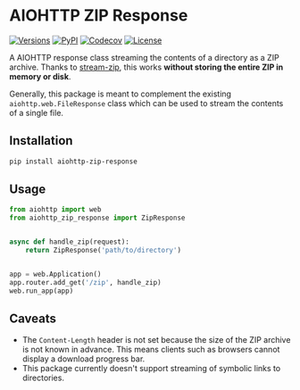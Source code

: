 # AIOHTTP ZIP Response

[![Versions][versions-image]][versions-url]
[![PyPI][pypi-image]][pypi-url]
[![Codecov][codecov-image]][codecov-url]
[![License][license-image]][license-url]

[versions-image]: https://img.shields.io/pypi/pyversions/aiohttp-zip-response
[versions-url]: https://github.com/DoctorJohn/aiohttp-zip-response/blob/master/setup.py
[pypi-image]: https://img.shields.io/pypi/v/aiohttp-zip-response
[pypi-url]: https://pypi.org/project/aiohttp-zip-response/
[codecov-image]: https://codecov.io/gh/DoctorJohn/aiohttp-zip-response/branch/main/graph/badge.svg
[codecov-url]: https://codecov.io/gh/DoctorJohn/aiohttp-zip-response
[license-image]: https://img.shields.io/pypi/l/aiohttp-zip-response
[license-url]: https://github.com/DoctorJohn/aiohttp-zip-response/blob/master/LICENSE

A AIOHTTP response class streaming the contents of a directory as a ZIP archive.
Thanks to [stream-zip](https://github.com/uktrade/stream-zip/), this works **without storing the entire ZIP in memory or disk**.

Generally, this package is meant to complement the existing `aiohttp.web.FileResponse` class which can be used to stream the contents of a single file.

## Installation

```bash
pip install aiohttp-zip-response
```

## Usage

```python
from aiohttp import web
from aiohttp_zip_response import ZipResponse


async def handle_zip(request):
    return ZipResponse('path/to/directory')


app = web.Application()
app.router.add_get('/zip', handle_zip)
web.run_app(app)
```

## Caveats

- The `Content-Length` header is not set because the size of the ZIP archive is not known in advance. This means clients such as browsers cannot display a download progress bar.
- This package currently doesn't support streaming of symbolic links to directories.
